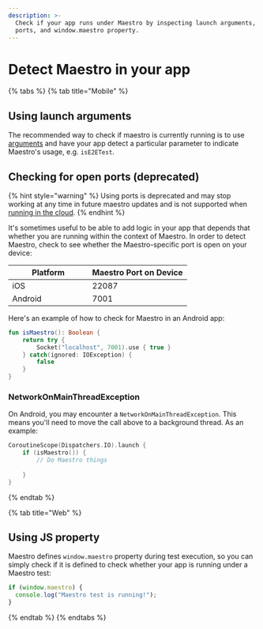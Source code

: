```yaml
---
description: >-
  Check if your app runs under Maestro by inspecting launch arguments, open
  ports, and window.maestro property.
---
```


# Detect Maestro in your app

{% tabs %}
{% tab title="Mobile" %}
## Using launch arguments

The recommended way to check if maestro is currently running is to use [arguments](../api-reference/commands/launchapp.md#launch-arguments) and have your app detect a particular parameter to indicate Maestro's usage, e.g. `isE2ETest`.

## Checking for open ports (deprecated)

{% hint style="warning" %}
Using ports is deprecated and may stop working at any time in future maestro updates and is not supported when [running in the cloud](../cloud/run-maestro-tests-in-the-cloud.md).
{% endhint %}



It's sometimes useful to be able to add logic in your app that depends that whether you are running within the context of Maestro. In order to detect Maestro, check to see whether the Maestro-specific port is open on your device:

<table><thead><tr><th width="146">Platform</th><th>Maestro Port on Device</th></tr></thead><tbody><tr><td>iOS</td><td>22087</td></tr><tr><td>Android</td><td>7001</td></tr></tbody></table>

Here's an example of how to check for Maestro in an Android app:

```kotlin
fun isMaestro(): Boolean {
    return try {
        Socket("localhost", 7001).use { true }
    } catch(ignored: IOException) {
        false
    }
}
```

### NetworkOnMainThreadException

On Android, you may encounter a `NetworkOnMainThreadException`. This means you'll need to move the call above to a background thread. As an example:

```kotlin
CoroutineScope(Dispatchers.IO).launch {
    if (isMaestro()) {
        // Do Maestro things
        
    }
}
```
{% endtab %}

{% tab title="Web" %}
## Using JS property

Maestro defines `window.maestro` property during test execution, so you can simply check if it is defined to check whether your app is running under a Maestro test:

```javascript
if (window.maestro) {
  console.log("Maestro test is running!");
}
```
{% endtab %}
{% endtabs %}



